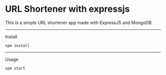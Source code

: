 # URL Shortener with expressjs
 This is a simple URL shortener app made with ExpressJS and MongoDB

___
Install


```
npm install
```
___
Usage


```
npm start
```
